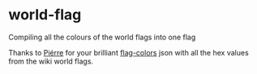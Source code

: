 # world-flag
Compiling all the colours of the world flags into one flag

Thanks to [Piérre](https://github.com/reimertz) for your brilliant [flag-colors](https://github.com/reimertz/flag-colors) json with all the hex values from the wiki world flags.
